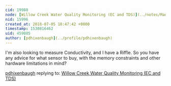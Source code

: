 ```yaml
---
cid: 19988
node: [Willow Creek Water Quality Monitoring (EC and TDS)](../notes/MadTinker/03-21-2018/willow-creek-water-quality-monitoring-electrical-conductivity-sensor)
nid: 15996
created_at: 2018-07-05 18:47:42 +0000
timestamp: 1530816462
uid: 459085
author: [pdhixenbaugh](../profile/pdhixenbaugh)
---
```


I'm also looking to measure Conductivity, and I have a Riffle. So you have any advice for what sensor to buy, with the memory constraints and other hardware limitations in mind?

[pdhixenbaugh](../profile/pdhixenbaugh) replying to: [Willow Creek Water Quality Monitoring (EC and TDS)](../notes/MadTinker/03-21-2018/willow-creek-water-quality-monitoring-electrical-conductivity-sensor)

